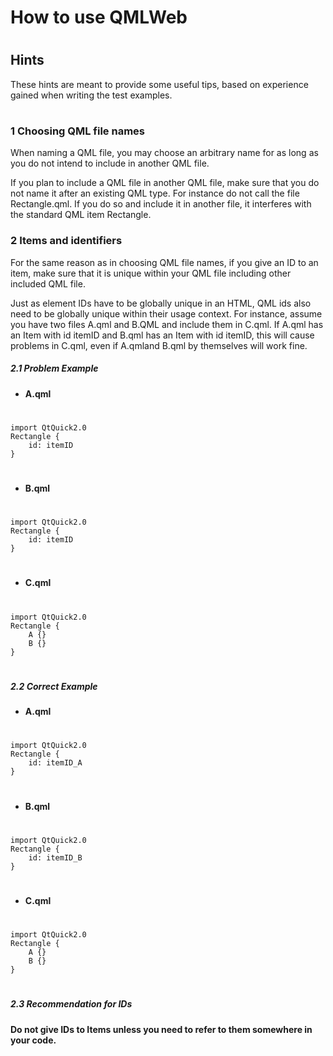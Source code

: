 # How to use QMLWeb

#

## Hints

These hints are meant to provide some useful tips,
based on experience gained when writing the test
examples. 

#

### 1 Choosing QML file names

When naming a QML file, you may choose an arbitrary name
for as long as you do not intend to include in another
QML file.

If you plan to include a QML file in another QML file,
make sure that you do not name it after an existing QML
type. For instance do not call the file Rectangle.qml.
If you do so and include it in another file, it interferes
with the standard QML item Rectangle.

### 2 Items and identifiers

For the same reason as in choosing QML file names, if you
give an ID to an item, make sure that it is unique within
your QML file including other included QML file.

Just as element IDs have to be globally unique in an HTML,
QML ids also need to be globally unique within their usage
context. For instance, assume you have two files A.qml and
B.QML and include them in C.qml. If A.qml has an Item with
id itemID and B.qml has an Item with id itemID, this will
cause problems in C.qml, even if A.qmland B.qml by themselves
will work fine.

##### 2.1 Problem Example

 + **A.qml**
#
    import QtQuick2.0
    Rectangle {
        id: itemID
    }
#
 + **B.qml**
#
    import QtQuick2.0
    Rectangle {
        id: itemID
    }
#
 + **C.qml**
#
    import QtQuick2.0
    Rectangle {
        A {}
        B {}
    }
#

##### 2.2 Correct Example

 + **A.qml**
#
    import QtQuick2.0
    Rectangle {
        id: itemID_A
    }
#
 + **B.qml**
#
    import QtQuick2.0
    Rectangle {
        id: itemID_B
    }
#
 + **C.qml**
#
    import QtQuick2.0
    Rectangle {
        A {}
        B {}
    }
#

##### 2.3 Recommendation for IDs

**Do not give IDs to Items unless you need
to refer to them somewhere in your code.**

#
